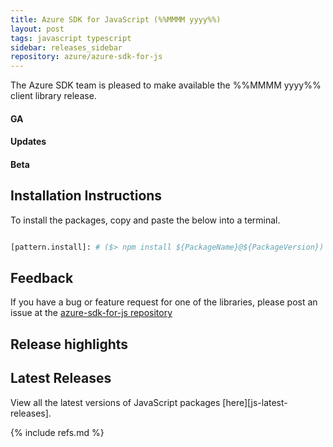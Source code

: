 ```yaml
---
title: Azure SDK for JavaScript (%%MMMM yyyy%%)
layout: post
tags: javascript typescript
sidebar: releases_sidebar
repository: azure/azure-sdk-for-js
---
```


<!--
[pattern.head]: # (${PackageName}:${PackageVersion})
-->

The Azure SDK team is pleased to make available the %%MMMM yyyy%% client library release.

#### GA

[pattern.ga]: # (- ${PackageFriendlyName})

#### Updates

[pattern.patch]: # (- ${PackageFriendlyName})

#### Beta

[pattern.beta]: # (- ${PackageFriendlyName})

## Installation Instructions

To install the packages, copy and paste the below into a terminal.

```bash

[pattern.install]: # ($> npm install ${PackageName}@${PackageVersion})

```

## Feedback

If you have a bug or feature request for one of the libraries, please post an issue at the [azure-sdk-for-js repository](https://github.com/azure/azure-sdk-for-js/issues)

## Release highlights

[pattern.highlights]: # (### ${PackageFriendlyName} ${PackageVersion} [Changelog]${ChangelogUrl}`n${HighlightsBody}`n)

## Latest Releases

View all the latest versions of JavaScript packages [here][js-latest-releases].

{% include refs.md %}
